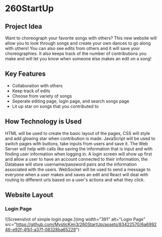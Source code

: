 # 260StartUp
## Project Idea
Want to choreograph your favorite songs with others? This new website will allow you to look through songs and create your own dances to go along with others! You can also see edits from others and it will save your choreographies. It also keeps track of the number of contributions you make and will let you know when someone else makes an edit on a song!
## Key Features
- Collaboration with others
- Keep track of edits
- Choose from variety of songs
- Seperate editing page, login page, and search songs page
- Lit up star on songs that you contributed to
## How Technology is Used
HTML will be used to create the basic layout of the pages, CSS will style and add glowing star when contribution is made. JavaScript will be used to switch pages with buttons, take inputs from users and save it. The Web Server will help with calls like saving the information that is input and with finding user information when logging in. A login screen will show up first and allow a user to have an account connected to their information, the Database will store username/password pairs and the information associated with the users. WebSocket will be used to send a message to everyone when a user makes and saves an edit and React will deal with routing to different urls based on a user's actions and what they click.
## Website Layout
### Login Page

![Screenshot of simple login page.](img width="391" alt="Login Page" src="https://github.com/MysticKim3/260StartUp/assets/83422570/6a699246-e92f-4fb1-a37f-08328ba65229")
